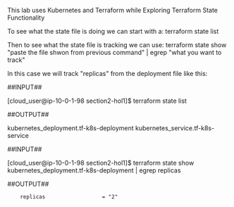 This lab uses Kubernetes and Terraform while Exploring Terraform State Functionality

To see what the state file is doing we can start with a:
terraform state list

Then to see what the state file is tracking we can use:
terraform state show "paste the file shwon from previous command" | egrep "what you want to track"

In this case we will track "replicas" from the deployment file like this:

##INPUT##

[cloud_user@ip-10-0-1-98 section2-hol1]$ terraform state list

##OUTPUT##

kubernetes_deployment.tf-k8s-deployment
kubernetes_service.tf-k8s-service

##INPUT##

[cloud_user@ip-10-0-1-98 section2-hol1]$ terraform state show kubernetes_deployment.tf-k8s-deployment | egrep replicas

##OUTPUT##

        replicas                  = "2"